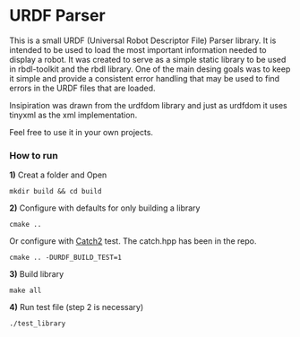 URDF Parser
===========

This is a small URDF (Universal Robot Descriptor File) Parser library. It is intended to be
used to load the most important information needed to display a robot. It was created to
serve as a simple static library to be used in rbdl-toolkit and the rbdl library. One of the main desing goals was to keep it simple and provide a consistent error handling that may be
used to find errors in the URDF files that are loaded.

Insipiration was drawn from the urdfdom library and just as urdfdom it uses tinyxml as
the xml implementation.

Feel free to use it in your own projects.


### How to run
**1)** Creat a folder and Open
```
mkdir build && cd build
```

**2)** Configure with defaults for only building a library
```
cmake ..
```
Or configure with [Catch2](https://github.com/catchorg/Catch2) test. The catch.hpp has been in the repo.
```
cmake .. -DURDF_BUILD_TEST=1
```

**3)** Build library
```
make all
```

**4)** Run test file (step 2 is necessary)
```
./test_library
```

